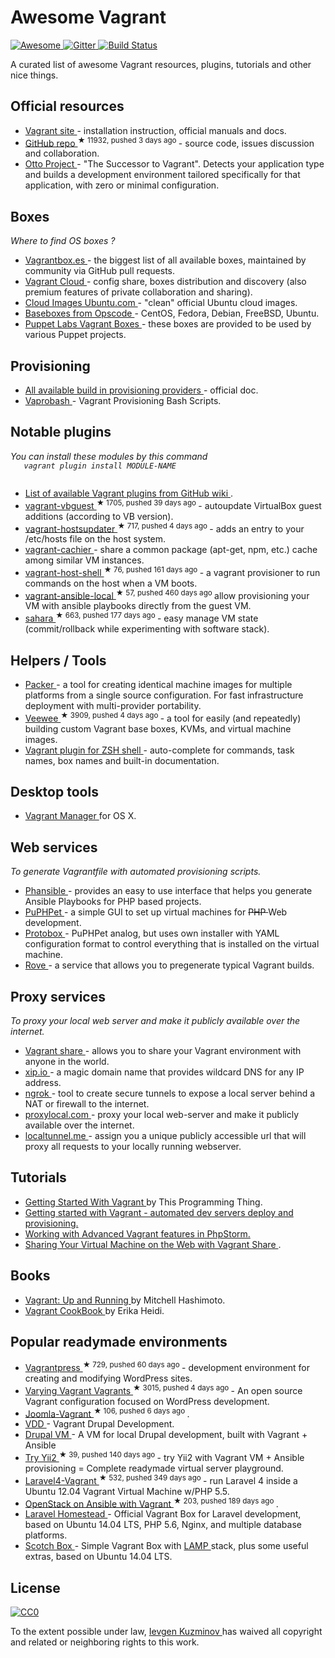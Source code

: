 <h1>
 Awesome Vagrant
</h1>
<p>
 <a href="https://github.com/sindresorhus/awesome">
  <img alt="Awesome" src="https://cdn.rawgit.com/sindresorhus/awesome/d7305f38d29fed78fa85652e3a63e154dd8e8829/media/badge.svg"/>
 </a>
 <a href="https://gitter.im/iJackUA/awesome-vagrant?utm_source=badge&utm_medium=badge&utm_campaign=pr-badge">
  <img alt="Gitter" src="https://badges.gitter.im/Join%20Chat.svg"/>
 </a>
 <a href="https://travis-ci.org/iJackUA/awesome-vagrant">
  <img alt="Build Status" src="https://api.travis-ci.org/iJackUA/awesome-vagrant.svg?branch=master"/>
 </a>
</p>
<p>
 A curated list of awesome Vagrant resources, plugins, tutorials and other nice things.
</p>
<h2>
 Official resources
</h2>
<ul>
 <li>
  <a href="https://www.vagrantup.com/">
   Vagrant site
  </a>
  - installation instruction, official manuals and docs.
 </li>
 <li>
  <a href="https://github.com/mitchellh/vagrant">
   GitHub repo
  </a>
  <sup>
   &#9733 11932, pushed 3 days ago
  </sup>
  - source code, issues discussion and collaboration.
 </li>
 <li>
  <a href="https://www.ottoproject.io/">
   Otto Project
  </a>
  - "The Successor to Vagrant". Detects your application type and builds a development environment tailored specifically for that application, with zero or minimal configuration.
 </li>
</ul>
<h2>
 Boxes
</h2>
<p>
 <em>
  Where to find OS boxes ?
 </em>
</p>
<ul>
 <li>
  <a href="http://www.vagrantbox.es/">
   Vagrantbox.es
  </a>
  - the biggest list of all available boxes, maintained by community via GitHub pull requests.
 </li>
 <li>
  <a href="https://atlas.hashicorp.com/boxes/search">
   Vagrant Cloud
  </a>
  - config share, boxes distribution and discovery (also premium features of private collaboration and sharing).
 </li>
 <li>
  <a href="https://cloud-images.ubuntu.com/vagrant/">
   Cloud Images Ubuntu.com
  </a>
  - "clean" official Ubuntu cloud images.
 </li>
 <li>
  <a href="https://github.com/chef/bento#current-baseboxes">
   Baseboxes from Opscode
  </a>
  - CentOS, Fedora, Debian, FreeBSD, Ubuntu.
 </li>
 <li>
  <a href="http://puppet-vagrant-boxes.puppetlabs.com/">
   Puppet Labs Vagrant Boxes
  </a>
  - these boxes are provided to be used by various Puppet projects.
 </li>
</ul>
<h2>
 Provisioning
</h2>
<ul>
 <li>
  <a href="https://www.vagrantup.com/docs/provisioning/index.html">
   All available build in provisioning providers
  </a>
  - official doc.
 </li>
 <li>
  <a href="http://fideloper.github.io/Vaprobash/index.html">
   Vaprobash
  </a>
  - Vagrant Provisioning Bash Scripts.
 </li>
</ul>
<h2>
 Notable plugins
</h2>
<p>
 <em>
  You can install these modules by this command
  <code>
   vagrant plugin install MODULE-NAME
  </code>
 </em>
</p>
<ul>
 <li>
  <a href="https://github.com/mitchellh/vagrant/wiki/Available-Vagrant-Plugins">
   List of available Vagrant plugins from GitHub wiki
  </a>
  .
 </li>
 <li>
  <a href="https://github.com/dotless-de/vagrant-vbguest">
   vagrant-vbguest
  </a>
  <sup>
   &#9733 1705, pushed 39 days ago
  </sup>
  - autoupdate VirtualBox guest additions (according to VB version).
 </li>
 <li>
  <a href="https://github.com/cogitatio/vagrant-hostsupdater">
   vagrant-hostsupdater
  </a>
  <sup>
   &#9733 717, pushed 4 days ago
  </sup>
  - adds an entry to your /etc/hosts file on the host system.
 </li>
 <li>
  <a href="http://fgrehm.viewdocs.io/vagrant-cachier/">
   vagrant-cachier
  </a>
  - share a common package (apt-get, npm, etc.) cache among similar VM instances.
 </li>
 <li>
  <a href="https://github.com/phinze/vagrant-host-shell">
   vagrant-host-shell
  </a>
  <sup>
   &#9733 76, pushed 161 days ago
  </sup>
  - a vagrant provisioner to run commands on the host when a VM boots.
 </li>
 <li>
  <a href="https://github.com/jaugustin/vagrant-ansible-local">
   vagrant-ansible-local
  </a>
  <sup>
   &#9733 57, pushed 460 days ago
  </sup>
  allow provisioning your VM with ansible playbooks directly from the guest VM.
 </li>
 <li>
  <a href="https://github.com/jedi4ever/sahara">
   sahara
  </a>
  <sup>
   &#9733 663, pushed 177 days ago
  </sup>
  - easy manage VM state (commit/rollback while experimenting with software stack).
 </li>
</ul>
<h2>
 Helpers / Tools
</h2>
<ul>
 <li>
  <a href="https://www.packer.io/">
   Packer
  </a>
  - a tool for creating identical machine images for multiple platforms from a single source configuration. For fast infrastructure deployment with multi-provider portability.
 </li>
 <li>
  <a href="https://github.com/jedi4ever/veewee">
   Veewee
  </a>
  <sup>
   &#9733 3909, pushed 4 days ago
  </sup>
  - a tool for easily (and repeatedly) building custom Vagrant base boxes, KVMs, and virtual machine images.
 </li>
 <li>
  <a href="https://github.com/robbyrussell/oh-my-zsh/wiki/Plugins#vagrant">
   Vagrant plugin for ZSH shell
  </a>
  - auto-complete for commands, task names, box names and built-in documentation.
 </li>
</ul>
<h2>
 Desktop tools
</h2>
<ul>
 <li>
  <a href="http://vagrantmanager.com/">
   Vagrant Manager
  </a>
  for OS X.
 </li>
</ul>
<h2>
 Web services
</h2>
<p>
 <em>
  To generate Vagrantfile with automated provisioning scripts.
 </em>
</p>
<ul>
 <li>
  <a href="http://phansible.com/">
   Phansible
  </a>
  - provides an easy to use interface that helps you generate Ansible Playbooks for PHP based projects.
 </li>
 <li>
  <a href="https://puphpet.com/">
   PuPHPet
  </a>
  - a simple GUI to set up virtual machines for
  <s>
   PHP
  </s>
  Web development.
 </li>
 <li>
  <a href="http://getprotobox.com/">
   Protobox
  </a>
  - PuPHPet analog, but uses own installer with YAML configuration format to control everything that is installed on the virtual machine.
 </li>
 <li>
  <a href="http://rove.io/">
   Rove
  </a>
  - a service that allows you to pregenerate typical Vagrant builds.
 </li>
</ul>
<h2>
 Proxy services
</h2>
<p>
 <em>
  To proxy your local web server and make it publicly available over the internet.
 </em>
</p>
<ul>
 <li>
  <a href="https://www.vagrantup.com/docs/share/">
   Vagrant share
  </a>
  - allows you to share your Vagrant environment with anyone in the world.
 </li>
 <li>
  <a href="http://xip.io">
   xip.io
  </a>
  - a magic domain name that provides wildcard DNS
for any IP address.
 </li>
 <li>
  <a href="https://ngrok.com/">
   ngrok
  </a>
  - tool to create secure tunnels to expose a local server behind a NAT or firewall to the internet.
 </li>
 <li>
  <a href="http://proxylocal.com">
   proxylocal.com
  </a>
  - proxy your local web-server and make it publicly available over the internet.
 </li>
 <li>
  <a href="http://localtunnel.me">
   localtunnel.me
  </a>
  - assign you a unique publicly accessible url that will proxy all requests to your locally running webserver.
 </li>
</ul>
<h2>
 Tutorials
</h2>
<ul>
 <li>
  <a href="http://www.thisprogrammingthing.com/2013/getting-started-with-vagrant/">
   Getting Started With Vagrant
  </a>
  by This Programming Thing.
 </li>
 <li>
  <a href="http://stdout.in/en/post/getting_started_with_vagrant_automated_dev_servers_deploy_and_provisioning">
   Getting started with Vagrant - automated dev servers deploy and provisioning.
  </a>
 </li>
 <li>
  <a href="http://confluence.jetbrains.com/display/PhpStorm/Working+with+Advanced+Vagrant+features+in+PhpStorm">
   Working with Advanced Vagrant features in PhpStorm.
  </a>
 </li>
 <li>
  <a href="https://scotch.io/tutorials/sharing-your-virtual-machine-on-the-web-with-vagrant-share">
   Sharing Your Virtual Machine on the Web with Vagrant Share
  </a>
  .
 </li>
</ul>
<h2>
 Books
</h2>
<ul>
 <li>
  <a href="http://www.amazon.com/gp/product/1449335837">
   Vagrant: Up and Running
  </a>
  by Mitchell Hashimoto.
 </li>
 <li>
  <a href="https://leanpub.com/vagrantcookbook">
   Vagrant CookBook
  </a>
  by Erika Heidi.
 </li>
</ul>
<h2>
 Popular readymade environments
</h2>
<ul>
 <li>
  <a href="https://github.com/vagrantpress/vagrantpress">
   Vagrantpress
  </a>
  <sup>
   &#9733 729, pushed 60 days ago
  </sup>
  - development environment for creating and modifying WordPress sites.
 </li>
 <li>
  <a href="https://github.com/Varying-Vagrant-Vagrants/VVV">
   Varying Vagrant Vagrants
  </a>
  <sup>
   &#9733 3015, pushed 4 days ago
  </sup>
  - An open source Vagrant configuration focused on WordPress development.
 </li>
 <li>
  <a href="https://github.com/joomlatools/joomlatools-vagrant">
   Joomla-Vagrant
  </a>
  <sup>
   &#9733 106, pushed 6 days ago
  </sup>
  .
 </li>
 <li>
  <a href="https://www.drupal.org/project/vdd">
   VDD
  </a>
  - Vagrant Drupal Development.
 </li>
 <li>
  <a href="http://www.drupalvm.com/">
   Drupal VM
  </a>
  - A VM for local Drupal development, built with Vagrant + Ansible
 </li>
 <li>
  <a href="https://github.com/iJackUA/try-yii2">
   Try Yii2
  </a>
  <sup>
   &#9733 39, pushed 140 days ago
  </sup>
  - try Yii2 with Vagrant VM + Ansible provisioning = Complete readymade virtual server playground.
 </li>
 <li>
  <a href="https://github.com/bryannielsen/Laravel4-Vagrant">
   Laravel4-Vagrant
  </a>
  <sup>
   &#9733 532, pushed 349 days ago
  </sup>
  - run Laravel 4 inside a Ubuntu 12.04 Vagrant Virtual Machine w/PHP 5.5.
 </li>
 <li>
  <a href="https://github.com/openstack-ansible/openstack-ansible">
   OpenStack on Ansible with Vagrant
  </a>
  <sup>
   &#9733 203, pushed 189 days ago
  </sup>
  .
 </li>
 <li>
  <a href="https://laravel.com/docs/master/homestead">
   Laravel Homestead
  </a>
  - Official Vagrant Box for Laravel development, based on Ubuntu 14.04 LTS, PHP 5.6, Nginx, and multiple database platforms.
 </li>
 <li>
  <a href="https://scotch.io/bar-talk/announcing-scotch-box-2-0-our-dead-simple-vagrant-lamp-stack-improved">
   Scotch Box
  </a>
  - Simple Vagrant Box with
  <a href="https://en.m.wikipedia.org/wiki/LAMP_%28software_bundle%29">
   LAMP
  </a>
  stack, plus some useful extras, based on Ubuntu 14.04 LTS.
 </li>
</ul>
<h2>
 License
</h2>
<p>
 <a href="http://creativecommons.org/publicdomain/zero/1.0/">
  <img alt="CC0" src="https://licensebuttons.net/p/zero/1.0/88x31.png"/>
 </a>
</p>
<p>
 To the extent possible under law,
 <a href="http://stdout.in/">
  Ievgen Kuzminov
 </a>
 has waived all copyright and related or neighboring rights to this work.
</p>
